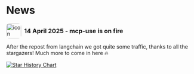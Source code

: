 <h1>News</h1>

<div style="display: flex; align-items: center; gap: 8px;">
  <img src="https://avatars.githubusercontent.com/u/207005519?s=48&v=4" alt="icon" width="40" style="border-radius: 20%;" />
  <h3 style="margin: 0;">14 April 2025 - mcp-use is on fire</h3>
</div>

<p>
  After the repost from langchain we got quite some traffic, thanks to all the stargazers! Much more to come in here 🔥
</p>

<a href="https://www.star-history.com/#mcp-use/mcp-use&Timeline">
  <img src="https://api.star-history.com/svg?repos=mcp-use/mcp-use&type=Timeline" alt="Star History Chart">
</a>
